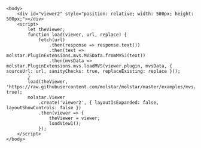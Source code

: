 <!DOCTYPE html>
<html lang="en">
    <head>
        <!-- Replace "latest" by the specific version you want to use, e.g. "4.0.0" -->
        <script src="https://cdn.jsdelivr.net/npm/molstar@latest/build/viewer/molstar.js"></script>
        <!-- Replace "latest" by the specific version you want to use, e.g. "4.0.0" -->
        <link rel="stylesheet" type="text/css" href="https://cdn.jsdelivr.net/npm/molstar@latest/build/viewer/molstar.css" />
    </head>

    <body>
        <div id="viewer2" style="position: relative; width: 500px; height: 500px;"></div>
        <script>
            let theViewer;
            function load(viewer, url, replace) {
                fetch(url)
                    .then(response => response.text())
                    .then(text => molstar.PluginExtensions.mvs.MVSData.fromMVSJ(text))
                    .then(mvsData => molstar.PluginExtensions.mvs.loadMVS(viewer.plugin, mvsData, { sourceUrl: url, sanityChecks: true, replaceExisting: replace }));
            }
            load(theViewer, 'https://raw.githubusercontent.com/molstar/molstar/master/examples/mvs/1cbs.mvsj', true);
            molstar.Viewer
                .create('viewer2', { layoutIsExpanded: false, layoutShowControls: false })
                .then(viewer => {
                    theViewer = viewer;
                    loadView1();
                });
        </script>
    </body>
</html>